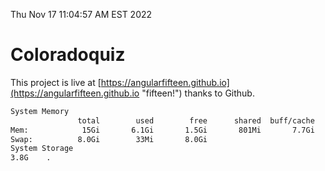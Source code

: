 Thu Nov 17 11:04:57 AM EST 2022

# Coloradoquiz


This project is live at [https://angularfifteen.github.io](https://angularfifteen.github.io "fifteen!") thanks to Github.

```bash
System Memory
               total        used        free      shared  buff/cache   available
Mem:            15Gi       6.1Gi       1.5Gi       801Mi       7.7Gi       8.1Gi
Swap:          8.0Gi        33Mi       8.0Gi
System Storage
3.8G	.
```
